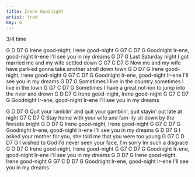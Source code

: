 ```yaml
---
title: Irene Goodnight
artist: trad
key: G
---
```

3/4 time

G          D       D7         G
Irene good-night, Irene good-night 
G            G7        C                 D7            G
Goodnight Ir-ene, good-night Ir-ene I'll see you in my dreams 
G                         D7                             G
Last Saturday night I got married me and my wife settled down 
G             G7        C             D7                       G
Now me and my wife have part-ed gonna take another stroll down town 
G          D       D7         G
Irene good-night, Irene good-night 
G            G7        C                 D7            G
Goodnight Ir-ene, good-night Ir-ene I'll see you in my dreams 
G                       D7                              G
Sometimes I live in the country sometimes I live in the town 
G           G7           C          D7                      G
Sometimes I have a great not-ion to jump into the river and drown 
G          D       D7         G
Irene good-night, Irene good-night 
G            G7        C                 D7            G
Goodnight Ir-ene, good-night Ir-ene I'll see you in my dreams 
 
G                                D          D7                       G
Quit your ramblin' and quit your gamblin', quit stayin' out late at night 
                    G7       C           D7                   G
Stay home with your wife and fam-ily sit down by the fireside bright 
G          D      D7         G
Irene good-night, Irene good-night 
G           G7        C                 D7            G
Goodnight Ir-ene, good-night Ir-ene I'll see you in my dreams 
G                   D            D7                         G
I asked your mother for you, she told me that you were too young 
G            G7            C                   D         D7         G
I wished to God I'd never seen your face, I'm sorry Im such a disgrace 
G          D       D7        G
Irene good-night, Irene good-night 
G           G7        C                 D7            G
Goodnight Ir-ene, good-night Ir-ene I'll see you in my dreams 
G         D        D7        G
Irene good-night, Irene good-night 
G            G7        C                 D        D7    G
Goodnight Ir-ene, good-night Ir-ene I'll see you in my dreams
